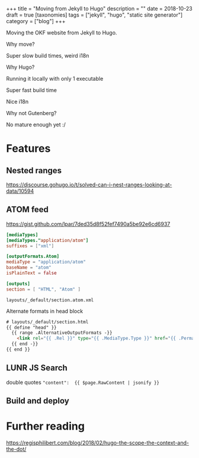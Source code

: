 +++
title =  "Moving from Jekyll to Hugo"
description = ""
date = 2018-10-23
draft = true
[taxonomies]
tags = ["jekyll", "hugo", "static site generator"]
category = ["blog"]
+++


Moving the OKF website from Jekyll to Hugo.

Why move?

Super slow build times, weird i18n

Why Hugo?

Running it locally with only 1 executable

Super fast build time

Nice i18n

Why not Gutenberg?

No mature enough yet :/

# Features

## Nested ranges

https://discourse.gohugo.io/t/solved-can-i-nest-ranges-looking-at-data/10594

## ATOM feed
https://gist.github.com/lpar/7ded35d8f52fef7490a5be92e6cd6937

``` toml
[mediaTypes]
[mediaTypes."application/atom"]
suffixes = ["xml"]

[outputFormats.Atom]
mediaType = "application/atom"
baseName = "atom"
isPlainText = false

[outputs]
section = [ "HTML", "Atom" ]
```

`layouts/_default/section.atom.xml`


Alternate formats in head block

``` html
# layouts/_default/section.html
{{ define "head" }}
  {{ range .AlternativeOutputFormats -}}
    <link rel="{{ .Rel }}" type="{{ .MediaType.Type }}" href="{{ .Permalink | safeURL }}">
  {{ end -}}
{{ end }}
```


## LUNR JS Search

double quotes
``"content":  {{ $page.RawContent | jsonify }}``


## Build and deploy



# Further reading

https://regisphilibert.com/blog/2018/02/hugo-the-scope-the-context-and-the-dot/
